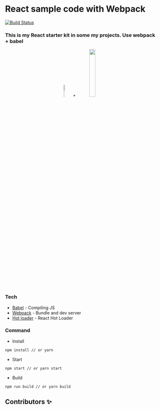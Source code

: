 # React sample code with Webpack
[![Build Status][build-badge]][build]
### This is my React starter kit in some my projects. Use webpack + babel

<div align="center">
  <img src="https://webpack.js.org/d19378a95ebe6b15d5ddea281138dcf4.svg" width="10%" />
  +
  <img src="https://d33wubrfki0l68.cloudfront.net/7a197cfe44548cc1a3f581152af70a3051e11671/78df8/img/babel.svg" width="20%" />
</div>

### Tech
- [Babel][babeljs] - Compiling JS
- [Webpack][webpack] - Bundle and dev server
- [Hot loader][react-hot-loader] - React Hot Loader

### Command

- Install
```bash
npm install // or yarn
```

- Start
```bash
npm start // or yarn start
```

- Build
```bash
npm run build // or yarn build
```

## Contributors ✨

[babeljs]: https://babeljs.io
[webpack]: https://webpack.js.org
[react-hot-loader]: https://github.com/gaearon/react-hot-loader
[build-badge]: https://travis-ci.com/toanleviet95/react-sample-with-webpack.svg?branch=master
[build]: https://travis-ci.com/toanleviet95/react-sample-with-webpack
